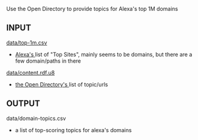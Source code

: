 Use the Open Directory to provide topics for Alexa's top 1M domains

INPUT
-----

[ data/top-1m.csv ]( http://s3.amazonaws.com/alexa-static/top-1m.csv.zip)

- [ Alexa's ]( http://www.alexa.com/topsites ) list of "Top Sites",
  mainly seems to be domains, but there are a few domain/paths in there

[ data/content.rdf.u8 ]( http://rdf.dmoz.org/rdf/content.rdf.u8.gz )

- [ the Open Directory's ]( http://rdf.dmoz.org/ ) list of topic/urls

OUTPUT
------

data/domain-topics.csv

- a list of top-scoring topics for alexa's domains

